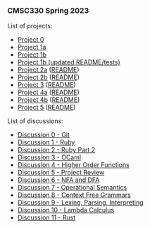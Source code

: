 ### CMSC330 Spring 2023 

List of projects:

+ [Project 0](https://classroom.github.com/a/uXj0y7qf)
+ [Project 1a](https://classroom.github.com/a/qe6I5Kns)
+ [Project 1b](https://classroom.github.com/a/3g5EiMZl)
+ [Project 1b (updated README/tests)](https://github.com/cmsc330-umd/spring23/tree/main/projects/project1b)
+ [Project 2a](https://classroom.github.com/a/JaeYcDGO) ([README](https://github.com/cmsc330-umd/spring23/tree/main/projects/project2a))
+ [Project 2b](https://classroom.github.com/a/GCQAZiE4) ([README](https://github.com/cmsc330-umd/spring23/tree/main/projects/project2b))
+ [Project 3](https://classroom.github.com/a/CEG7_xgA) ([README](https://github.com/cmsc330-umd/spring23/tree/main/projects/project3))
+ [Project 4a](https://classroom.github.com/a/pErNAnwo) ([README](https://github.com/cmsc330-umd/spring23/tree/main/projects/project4a))
+ [Project 4b](https://classroom.github.com/a/0TS9TRaA) ([README](https://github.com/cmsc330-umd/spring23/tree/main/projects/project4b))
+ [Project 5](https://classroom.github.com/a/8F_d4oNX) ([README](https://github.com/cmsc330-umd/spring23/tree/main/projects/project5))

List of discussions:
+ [Discussion 0 - Git](https://github.com/cmsc330-umd/spring23/tree/main/discussions/d0_git)
+ [Discussion 1 - Ruby](https://github.com/cmsc330-umd/spring23/tree/main/discussions/d1_ruby)
+ [Discussion 2 - Ruby Part 2](https://github.com/cmsc330-umd/spring23/tree/main/discussions/d2_ruby2)
+ [Discussion 3 - OCaml](https://github.com/cmsc330-umd/spring23/tree/main/discussions/d3_ocaml)
+ [Discussion 4 - Higher Order Functions](https://github.com/cmsc330-umd/spring23/tree/main/discussions/d4_hof)
+ [Discussion 5 - Project Review](https://github.com/cmsc330-umd/spring23/tree/main/discussions/d5_project_review)
+ [Discussion 6 - NFA and DFA](https://github.com/cmsc330-umd/spring23/tree/main/discussions/d6_nfa_dfa)
+ [Discussion 7 - Operational Semantics](https://github.com/cmsc330-umd/spring23/tree/main/discussions/d7_opsem)
+ [Discussion 8 - Context Free Grammars](https://github.com/cmsc330-umd/spring23/tree/main/discussions/d8_cfg)
+ [Discussion 9 - Lexing, Parsing, Interpreting](https://github.com/cmsc330-umd/spring23/tree/main/discussions/d9_parsing)
+ [Discussion 10 - Lambda Calculus](https://github.com/cmsc330-umd/spring23/tree/main/discussions/d10_lambda_calc)
+ [Discussion 11 - Rust](https://github.com/cmsc330-umd/spring23/tree/main/discussions/d11_rust)

